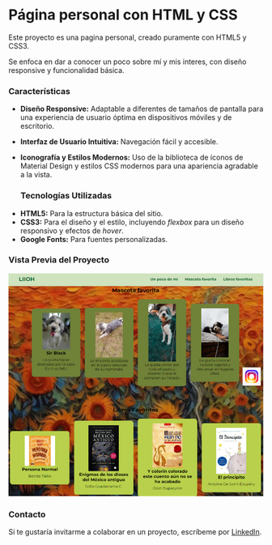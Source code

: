 # Página personal con HTML y CSS
Este proyecto es una pagina personal, creado puramente con HTML5 y CSS3. 

Se enfoca en dar a conocer un poco sobre mí y mis interes, con diseño responsive y funcionalidad básica.

### Características

* **Diseño Responsive:** Adaptable a diferentes de tamaños de pantalla para una experiencia de usuario óptima en dispositivos móviles y de escritorio.

* **Interfaz de Usuario Intuitiva:** Navegación fácil y accesible.
  
* **Iconografía y Estilos Modernos:** Uso de la biblioteca de íconos de Material Design y estilos CSS modernos para una apariencia agradable a la vista.

  ### Tecnologías Utilizadas
+ **HTML5:** Para la estructura básica del sitio.
+ **CSS3:** Para el diseño y el estilo, incluyendo _flexbox_ para un diseño responsivo y efectos de _hover_.
+ **Google Fonts:** Para fuentes personalizadas.

### Vista Previa del Proyecto
![Demo](imagenes/me.png)

### Contacto
Si te gustaría invitarme a colaborar en un proyecto, escríbeme por [Linkedln](https://www.linkedin.com/in/liioh/).
